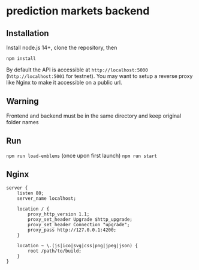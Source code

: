 # prediction markets backend

## Installation

Install node.js 14+, clone the repository, then

`npm install`

By default the API is accessible at `http://localhost:5000` (`http://localhost:5001` for testnet). You may want to setup a reverse proxy like Nginx to make it accessible on a public url.

## Warning

Frontend and backend must be in the same directory and keep original folder names

## Run
`npm run load-emblems` (once upon first launch)
`npm run start`

## Nginx
```text
server {
	listen 80;
	server_name localhost;

	location / {
		proxy_http_version 1.1;
		proxy_set_header Upgrade $http_upgrade;
		proxy_set_header Connection "upgrade";
		proxy_pass http://127.0.0.1:4200;
	}

	location ~ \.(js|ico|svg|css|png|jpeg|json) {
		root /path/to/build;
	}
}
```